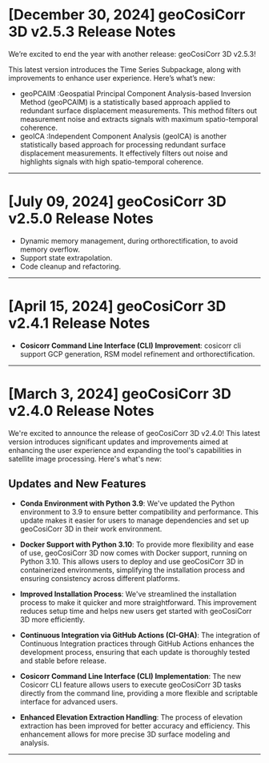 # [December 30, 2024] geoCosiCorr 3D v2.5.3 Release Notes
We’re excited to end the year with another release: geoCosiCorr 3D v2.5.3!

This latest version introduces the Time Series Subpackage, along with improvements to enhance user experience. 
Here’s what’s new:
- geoPCAIM :Geospatial Principal Component Analysis-based Inversion Method (geoPCAIM) is a statistically
based approach applied to redundant surface displacement measurements. 
This method filters out measurement noise and extracts signals with maximum spatio-temporal coherence.
- geoICA :Independent Component Analysis (geoICA) is another statistically based approach for processing
redundant surface displacement measurements. It effectively filters out noise and highlights signals with high 
spatio-temporal coherence.


---



# [July 09, 2024] geoCosiCorr 3D v2.5.0 Release Notes

- Dynamic memory management, during orthorectification, to avoid memory overflow.
- Support state extrapolation.
- Code cleanup and refactoring.

---

# [April 15, 2024] geoCosiCorr 3D v2.4.1 Release Notes

- **Cosicorr Command Line Interface (CLI) Improvement**: cosicorr cli support GCP generation,
  RSM model refinement and orthorectification.

---

# [March 3, 2024] geoCosiCorr 3D v2.4.0 Release Notes

We're excited to announce the release of geoCosiCorr 3D v2.4.0! This latest version introduces significant updates and
improvements aimed at enhancing the user experience and expanding the tool's capabilities in satellite image processing.
Here's what's new:

## Updates and New Features

- **Conda Environment with Python 3.9**: We've updated the Python environment to 3.9 to ensure better compatibility and
  performance. This update makes it easier for users to manage dependencies and set up geoCosiCorr 3D in their work
  environment.

- **Docker Support with Python 3.10**: To provide more flexibility and ease of use, geoCosiCorr 3D now comes with Docker
  support, running on Python 3.10. This allows users to deploy and use geoCosiCorr 3D in containerized environments,
  simplifying the installation process and ensuring consistency across different platforms.

- **Improved Installation Process**: We've streamlined the installation process to make it quicker and more
  straightforward. This improvement reduces setup time and helps new users get started with geoCosiCorr 3D more
  efficiently.

- **Continuous Integration via GitHub Actions (CI-GHA)**: The integration of Continuous Integration practices through
  GitHub Actions enhances the development process, ensuring that each update is thoroughly tested and stable before
  release.

- **Cosicorr Command Line Interface (CLI) Implementation**: The new Cosicorr CLI feature allows users to execute
  geoCosiCorr 3D tasks directly from the command line, providing a more flexible and scriptable interface for advanced
  users.

- **Enhanced Elevation Extraction Handling**: The process of elevation extraction has been improved for better accuracy
  and efficiency. This enhancement allows for more precise 3D surface modeling and analysis.

---




